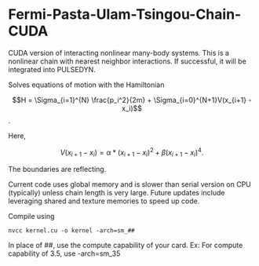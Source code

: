 # Fermi-Pasta-Ulam-Tsingou-Chain-CUDA
CUDA version of interacting nonlinear many-body systems. This is a nonlinear chain with nearest neighbor interactions. If successful, it will be integrated into PULSEDYN.

Solves equations of motion with the Hamiltonian

$$H = \Sigma_{i=1}^{N} \frac{p_i^2}{2m} + \Sigma_{i=0}^{N+1}V(x_{i+1} - x_i)$$.

Here, 

$$V(x_{i+1} - x_i) = \alpha*(x_{i+1} - x_i)^2 + \beta(x_{i+1} - x_i)^4.$$

The boundaries are reflecting.

Current code uses global memory and is slower than serial version on CPU (typically) unless chain length is very large. Future updates include leveraging shared and texture memories to speed up code. 

Compile using

`nvcc kernel.cu -o kernel -arch=sm_##`

In place of ##, use the compute capability of your card. Ex: For compute capability of 3.5, use -arch=sm_35
